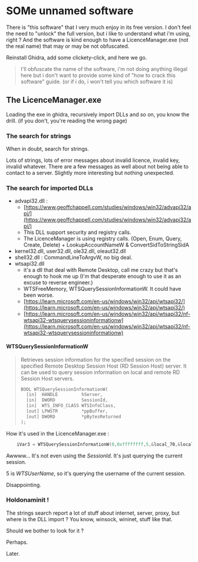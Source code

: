 # SOMe unnamed software

There is "this software" that I very much enjoy in its free version.
I don't feel the need to "unlock" the full version, but i like to understand what i'm using, right ?
And the software is kind enough to have a LicenceManager.exe (not the real name) that may or may be not obfuscated.

Reinstall Ghidra, add some clickety-click, and here we go.

> I'll obfuscate the name of the software, 
> i'm not doing anything illegal here but i don't want to provide some kind of "how to crack this software" guide.
> (or if i do, i won't tell you which software it is)

## The LicenceManager.exe

Loading the exe in ghidra, recursively import DLLs and so on, you know the drill. (if you don't, you're reading the wrong page)

### The search for strings

When in doubt, search for strings.

Lots of strings, lots of error messages about invalid licence, invalid key, invalid whatever.
There are a few messages as well about not being able to contact to a server. Slightly more interesting but nothing unexpected.

### The search for imported DLLs

- advapi32.dll : 
  - [https://www.geoffchappell.com/studies/windows/win32/advapi32/api/](https://www.geoffchappell.com/studies/windows/win32/advapi32/api/)
  - This DLL support security and registry calls.
  - The LicenceManager is using registry calls. (Open, Enum, Query, Create, Delete) + LookupAccountNameW & ConvertSidToStringSidA 
- kernel32.dll, user32.dll, ole32.dll, oleaut32.dll
- shell32.dll : CommandLineToArgvW, no big deal.
- wtsapi32.dll
  - it's a dll that deal with Remote Desktop, call me crazy but that's enough to hook me up (I'm that desperate enough to use it as an excuse to reverse engineer.)
  - WTSFreeMemory, WTSQuerySessionInformationW. It could have been worse.
  - [https://learn.microsoft.com/en-us/windows/win32/api/wtsapi32/](https://learn.microsoft.com/en-us/windows/win32/api/wtsapi32/)
  - [https://learn.microsoft.com/en-us/windows/win32/api/wtsapi32/nf-wtsapi32-wtsquerysessioninformationw](https://learn.microsoft.com/en-us/windows/win32/api/wtsapi32/nf-wtsapi32-wtsquerysessioninformationw)

#### WTSQuerySessionInformationW

> Retrieves session information for the specified session on the specified Remote Desktop Session Host (RD Session Host) server. It can be used to query session information on local and remote RD Session Host servers.
> 
> ```c
> BOOL WTSQuerySessionInformationW(
>   [in]  HANDLE         hServer,
>   [in]  DWORD          SessionId,
>   [in]  WTS_INFO_CLASS WTSInfoClass,
>   [out] LPWSTR         *ppBuffer,
>   [out] DWORD          *pBytesReturned
> );
> ```

How it's used in the LicenceManager.exe :

```C++                 
    iVar3 = WTSQuerySessionInformationW(0,0xffffffff,5,&local_70,&local_74);
```

Awwww... It's not even using the *SessionId*. It's just querying the current session.

5 is *WTSUserName*, so it's querying the username of the current session.

Disappointing.

### Holdonaminit !

The strings search report a lot of stuff about internet, server, proxy, but where is the DLL import ?
You know, winsock, wininet, stuff like that.

Should we bother to look for it ?

Perhaps. 

Later.



